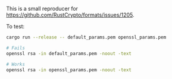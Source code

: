 This is a small reproducer for https://github.com/RustCrypto/formats/issues/1205.

To test:

```bash
cargo run --release -- default_params.pem openssl_params.pem

# Fails
openssl rsa -in default_params.pem -noout -text

# Works
openssl rsa -in openssl_params.pem -noout -text
```